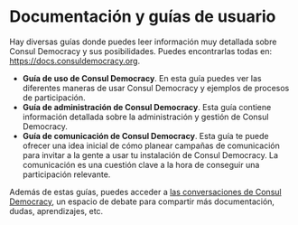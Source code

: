 # Documentación y guías de usuario

Hay diversas guías donde puedes leer información muy detallada sobre Consul Democracy y sus posibilidades. Puedes encontrarlas todas en: <https://docs.consuldemocracy.org>.

* **Guía de uso de Consul Democracy**. En esta guía puedes ver las diferentes maneras de usar Consul Democracy y ejemplos de procesos de participación.
* **Guía de administración de Consul Democracy**. Esta guía contiene información detallada sobre la administración y gestión de Consul Democracy.
* **Guía de comunicación de Consul Democracy**. Esta guía te puede ofrecer una idea inicial de cómo planear campañas de comunicación para invitar a la gente a usar tu instalación de Consul Democracy. La comunicación es una cuestión clave a la hora de conseguir una participación relevante.

Además de estas guías, puedes acceder a [las conversaciones de Consul Democracy](https://github.com/consuldemocracy/consuldemocracy/discussions), un espacio de debate para compartir más documentación, dudas, aprendizajes, etc.
